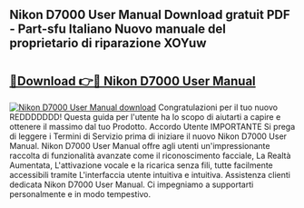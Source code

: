 ## Nikon D7000 User Manual Download gratuit PDF - Part-sfu Italiano Nuovo manuale del proprietario di riparazione XOYuw

# <h2><a href="http://dfb8vq.blite.top/?on=Nikon+D7000+User+Manual">🔗Download 👉🔴 Nikon D7000 User Manual</a></h2>

[![Nikon D7000 User Manual download](https://i.imgur.com/lujVjoI.png)](http://dfb8vq.blite.top/?on=Nikon+D7000+User+Manual)
Congratulazioni per il tuo nuovo REDDDDDDD! Questa guida per l'utente ha lo scopo di aiutarti a capire e ottenere il massimo dal tuo Prodotto. Accordo Utente IMPORTANTE Si prega di leggere i Termini di Servizio prima di iniziare il nuovo Nikon D7000 User Manual. Nikon D7000 User Manual offre agli utenti un'impressionante raccolta di funzionalità avanzate come il riconoscimento facciale, La Realtà Aumentata, L'attivazione vocale e la ricarica senza fili, tutte facilmente accessibili tramite L'interfaccia utente intuitiva e intuitiva. Assistenza clienti dedicata Nikon D7000 User Manual. Ci impegniamo a supportarti personalmente e in modo tempestivo.
